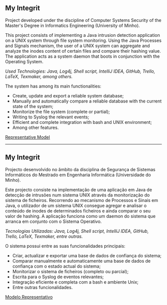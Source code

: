 ## My Integrit
Project developed under the discipline of Computer Systems Security of the Master's Degree in Informatics Engineering (University of Minho).

This project consists of implementing a Java intrusion detection application on a UNIX system through file system monitoring. 
Using the Java Processes and Signals mechanism, the user of a UNIX system can aggregate and analyze the inodes content of certain files and compare their hashing value. The application acts as a system daemon that boots in conjunction with the Operating System.

*Used Technologies: Java, Log4j, Shell script, IntelliJ IDEA, GitHub, Trello, LaTeX, Texmaker, among others.*

The system has among its main functionalities:
- Create, update and export a reliable system database;
- Manually and automatically compare a reliable database with the current state of the system;
- Monitorize the file system (complete or partial);
- Writing to Syslog the relevant events;
- Efficient and complete integration with bash and UNIX environment;
- Among other features.

[Representative Model](https://raw.githubusercontent.com/david-branco/my-integrit/master/diagram/diagrama.png)

---

## My Integrit
Projecto desenvolvido no âmbito da disciplina de Segurança de Sistemas Informáticos do Mestrado em Engenharia Informática (Universidade do Minho).

Este projecto consiste na implementação de uma aplicação em Java de detecção de intrusões num sistema UNIX através da monitorização do sistema de ficheiros. Recorrendo ao mecanismo de Processos e Sinais em Java, o utilizador de um sistema UNIX consegue agregar e analisar o conteúdo de inodes de determinados ficheiros e ainda comparar o seu valor de hashing. A aplicação funciona como um daemon do sistema que arranca em conjunto com o Sistema Operativo.

*Tecnologias Utilizadas: Java, Log4j, Shell script, IntelliJ IDEA, GitHub, Trello, LaTeX, Texmaker, entre outras.*

O sistema possui entre as suas funcionalidades principais:
- Criar, actualizar e exportar uma base de dados de confiança do sistema;
- Comparar manualmente e automaticamente uma base de dados de confiança com o estado actual do sistema;
- Monitorizar o sistema de ficheiros (completo ou parcial);
- Escrita para o Syslog de eventos relevantes;
- Integração eficiente e completa com a bash e ambiente Unix;
- Entre outras funcionalidades.

[Modelo Representativo](https://raw.githubusercontent.com/david-branco/my-integrit/master/diagram/diagrama.png)
